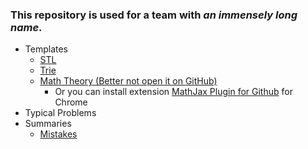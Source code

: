 ### This repository is used for a team with ***an immensely long name***.
* Templates
  * [STL](/Templates/STL.md)
  * [Trie](/Templates/Trie.md)
  * [Math Theory (Better not open it on GitHub)](/Templates/Math%20Theory.md)
    * Or you can install extension [MathJax Plugin for Github](https://chrome.google.com/webstore/detail/mathjax-plugin-for-github/ioemnmodlmafdkllaclgeombjnmnbima) for Chrome
* Typical Problems
* Summaries
  * [Mistakes](/Summaries/Mistakes.md)